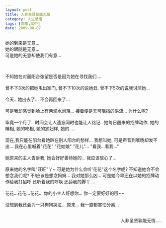 ```yaml
---
layout: post
title: 人非圣贤孰能无情
category: 人生感悟
tags: [雨季,高中]
date: 2009-08-07
---
```

她的到来是无意...   
她的跟随是无意...  
可是她的无意却使我们有意...
<!-- more -->
<br>
<br>
不知她在对面阳台张望是否是因为她在寻找我们....
<br>
<br>
曾不下3次的把她甩出家门,  
曾不下10次的说她丑,  
曾不下5次的说我讨厌她...
<br>
<br>
今天..  
她出去了...  
不会再回来了...
<br>
<br>
可是我却感觉到脸上有两滴水滑落...   
接着便是无可阻挡的洪流...  
为什么呢?
<br>
<br>
毕竟一个月了..  
时间会让人遗忘同时也能让人铭记..  
她每日醒来的招牌动作,  
她的睡相,  
她的吃相,  
她的怨妇样,  
她的.....
<br>
<br>
现在,我只能在阳台看她趴在别人阳台的愁样...  
我想叫她,   
可是声音到喉咙却发不出...   
我在心里喊着"花花" "花姑娘" "花儿"...  
"看我...看我..."
<br>
<br>
她原来的主人告诉我,   
她会好好善待她的...  
我应该放心了...
<br>
<br>
原来她的名字叫"旺旺"丫~  
可是她为什么会听'花花"这个名字呢?  
不知道她会不会想念我们呢?  
不!应该是想念妈妈...  
我对她那么凶...  
可是她今早还在以她的招牌动作给我打招呼  
还听着我的呼唤  
还舔我的脚丫....
<br>
<br>
花花...花花...花花...  
你的小主人好想你...  
你一定要好好的哦~~
<br>
<br>
没想到我还会为一只狗狗哭泣...   
原来...   
我一直都害怕分离...
<br>
<br>
<p align="right">人非圣贤孰能无情.....</p>

